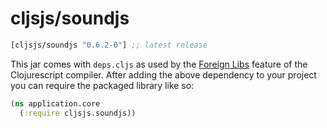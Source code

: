 # cljsjs/soundjs

[](dependency)
```clojure
[cljsjs/soundjs "0.6.2-0"] ;; latest release
```
[](/dependency)

This jar comes with `deps.cljs` as used by the [Foreign Libs][flibs] feature
of the Clojurescript compiler. After adding the above dependency to your project
you can require the packaged library like so:

```clojure
(ns application.core
  (:require cljsjs.soundjs))
```

[flibs]: https://github.com/clojure/clojurescript/wiki/Packaging-Foreign-Dependencies
